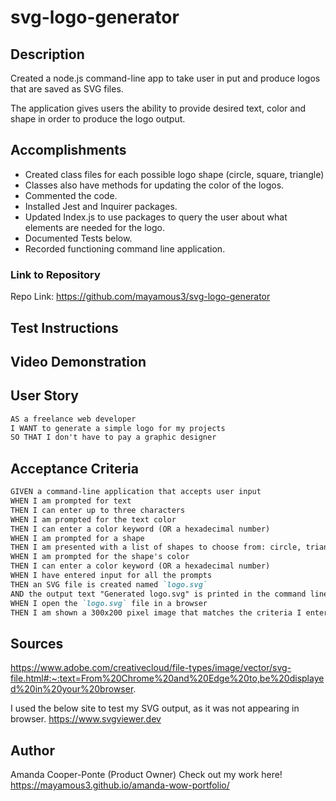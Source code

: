 # svg-logo-generator
## Description
Created a node.js command-line app to take user in put and produce logos that are saved as SVG files.

The application gives users the ability to provide desired text, color and shape in order to produce the logo output.

## Accomplishments
- Created class files for each possible logo shape (circle, square, triangle)
- Classes also have methods for updating the color of the logos.
- Commented the code.
- Installed Jest and Inquirer packages.
- Updated Index.js to use packages to query the user about what elements are needed for the logo.
- Documented Tests below.
- Recorded functioning command line application.

### Link to Repository
Repo Link: https://github.com/mayamous3/svg-logo-generator

## Test Instructions

## Video Demonstration

## User Story
```md
AS a freelance web developer
I WANT to generate a simple logo for my projects
SO THAT I don't have to pay a graphic designer
```

## Acceptance Criteria
```md
GIVEN a command-line application that accepts user input
WHEN I am prompted for text
THEN I can enter up to three characters
WHEN I am prompted for the text color
THEN I can enter a color keyword (OR a hexadecimal number)
WHEN I am prompted for a shape
THEN I am presented with a list of shapes to choose from: circle, triangle, and square
WHEN I am prompted for the shape's color
THEN I can enter a color keyword (OR a hexadecimal number)
WHEN I have entered input for all the prompts
THEN an SVG file is created named `logo.svg`
AND the output text "Generated logo.svg" is printed in the command line
WHEN I open the `logo.svg` file in a browser
THEN I am shown a 300x200 pixel image that matches the criteria I entered
```
## Sources
https://www.adobe.com/creativecloud/file-types/image/vector/svg-file.html#:~:text=From%20Chrome%20and%20Edge%20to,be%20displayed%20in%20your%20browser.

I used the below site to test my SVG output, as it was not appearing in browser.
https://www.svgviewer.dev
## Author
Amanda Cooper-Ponte (Product Owner)
Check out my work here!
https://mayamous3.github.io/amanda-wow-portfolio/ 